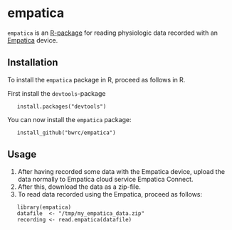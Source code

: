 empatica
=======

`empatica` is an [R-package](https://www.r-project.org/) for reading physiologic data recorded with an [Empatica](https://www.empatica.com/) device.

Installation
------------
To install the `empatica` package in R, proceed as follows in R.

First install the `devtools`-package
```
   install.packages("devtools")
```

You can now install the `empatica` package:
```
   install_github("bwrc/empatica")
```

Usage
-----
1. After having recorded some data with the Empatica device, upload the data normally to Empatica cloud service Empatica Connect.
2. After this, download the data as a zip-file.
3. To read data recorded using the Empatica, proceed as follows:

```
   library(empatica)
   datafile  <- "/tmp/my_empatica_data.zip"
   recording <- read.empatica(datafile)
```
